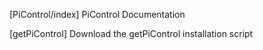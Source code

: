 [PiControl/index] PiControl Documentation

[getPiControl] Download the getPiControl installation script
